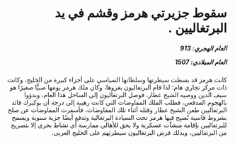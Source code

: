 <h1 dir="rtl">سقوط جزيرتي هرمز وقشم في يد البرتغاليين .</h1>

<h5 dir="rtl">العام الهجري:  913

العام الميلادي: 1507

</h5>

<p dir="rtl">كانت هرمز قد بسطت سيطرتها وسلطانها السياسي على أجزاء كبيرة من الخليج، وكانت ذات مركز تجاري هام؛ لذا قام البرتغاليون بغزوها، وكان ملك هرمز يومها صبيًّا صغيرًا هو سيف الدين ووصيه الشيخ عطار، فوصل البرتغاليون إلى الساحل هذا العام، وبدؤوا بالهجوم المدفعي، فطلب الملك المفاوضات التي كانت رهيبة إلى درجة أن بوكيرك قائد البرتغاليين طعن الشيخ عطار وقتله أثناء تلك المفاوضات، فأسفرت المفاوضات عن صلح بشروط قاسية تُصبِح فيها هرمز تحت السيادة البرتغالية وتدفع أيضًا جزية سنوية ويسمح للبرتغاليين بإقامة منشآت عسكرية ولا يحق للأهالي ممارسة أي نشاط بحري إلا بتصريح من البرتغاليين، وبذلك فرض البرتغاليون سيطرتهم على الخليج العربي.</p></br>
